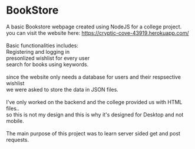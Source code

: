 # BookStore
A basic Bookstore webpage created using NodeJS for a college project.<br>
you can visit the website here: https://cryptic-cove-43919.herokuapp.com/ <br>
<br>
Basic functionalities includes: <br>
Registering and logging in <br>
presonlized wishlist for every user <br>
search for books using keywords.<br>
<br>
since the website only needs a database for users and their respsective wishlist <br>
we were asked to store the data in JSON files.<br>
<br>
I've only worked on the backend and the college provided us with HTML files.. <br>
so this is not my design and this is why it's designed for Desktop and not mobile.<br>
<br>
The main purpose of this project was to learn server sided get and post requests.

